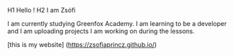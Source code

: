 H1 Hello !
H2 I am Zsófi

I am currently studying Greenfox Academy. I am learning to be a developer and I am uploading projects I am working on during the lessons.

[this is my website] (https://zsofiaprincz.github.io/)


